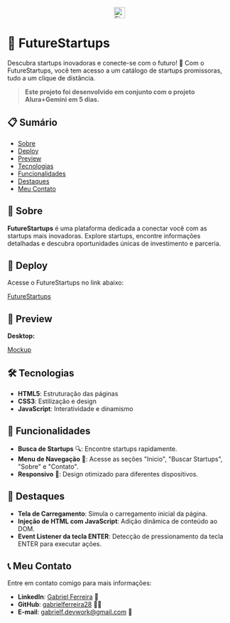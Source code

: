 <p align="center">
  <img src="https://github.com/user-attachments/assets/5dff5a6f-c6c1-488f-a36d-5048e7d3740e" alt="FiveCom Logo" width="25px">
</p>

# 🚀 FutureStartups

Descubra startups inovadoras e conecte-se com o futuro! 🌟 Com o FutureStartups, você tem acesso a um catálogo de startups promissoras, tudo a um clique de distância.

> **Este projeto foi desenvolvido em conjunto com o projeto Alura+Gemini em 5 dias.**

## 📋 Sumário

- [Sobre](#📝-sobre)
- [Deploy](#🚀-deploy)
- [Preview](#📸-preview)
- [Tecnologias](#🛠️-tecnologias)
- [Funcionalidades](#🌟-funcionalidades)
- [Destaques](#🌟-destaques)
- [Meu Contato](#📞-meu-contato)

## 📝 Sobre

**FutureStartups** é uma plataforma dedicada a conectar você com as startups mais inovadoras. Explore startups, encontre informações detalhadas e descubra oportunidades únicas de investimento e parceria.

## 🚀 Deploy

Acesse o FutureStartups no link abaixo:

[FutureStartups](#) <!-- Insira o link real aqui -->

## 📸 Preview

**Desktop:**

[Mockup ](https://github.com/user-attachments/assets/aa556823-166f-445d-bd37-3ba7e971ffa1)


## 🛠️ Tecnologias

- **HTML5**: Estruturação das páginas
- **CSS3**: Estilização e design
- **JavaScript**: Interatividade e dinamismo

## 🌟 Funcionalidades

- **Busca de Startups** 🔍: Encontre startups rapidamente.
- **Menu de Navegação** 📑: Acesse as seções "Inicio", "Buscar Startups", "Sobre" e "Contato".
- **Responsivo** 📱: Design otimizado para diferentes dispositivos.

## 🌟 Destaques

- **Tela de Carregamento**: Simula o carregamento inicial da página.
- **Injeção de HTML com JavaScript**: Adição dinâmica de conteúdo ao DOM.
- **Event Listener da tecla ENTER**: Detecção de pressionamento da tecla ENTER para executar ações.

## 📞 Meu Contato

Entre em contato comigo para mais informações:

- **LinkedIn**: [Gabriel Ferreira](https://www.linkedin.com/in/gabrielferreira) 💼
- **GitHub**: [gabrielferreira28](https://github.com/gabrielferreira28) 🧑‍💻
- **E-mail**: [gabrielf.devwork@gmail.com](mailto:gabrielf.devwork@gmail.com) 📩
